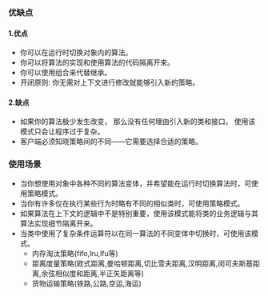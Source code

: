 ### 优缺点
#### 1.优点
+ 你可以在运行时切换对象内的算法。
+ 你可以将算法的实现和使用算法的代码隔离开来。
+ 你可以使用组合来代替继承。
+ 开闭原则: 你无需对上下文进行修改就能够引入新的策略。
#### 2.缺点
+ 如果你的算法极少发生改变， 那么没有任何理由引入新的类和接口。 使用该模式只会让程序过于复杂。
+ 客户端必须知晓策略间的不同——它需要选择合适的策略。

### 使用场景
+ 当你想使用对象中各种不同的算法变体，并希望能在运行时切换算法时，可使用策略模式。
+ 当你有许多仅在执行某些行为时略有不同的相似类时，可使用策略模式。
+ 如果算法在上下文的逻辑中不是特别重要，使用该模式能将类的业务逻辑与其算法实现细节隔离开来。
+ 当类中使用了复杂条件运算符以在同一算法的不同变体中切换时，可使用该模式。
  + 内存淘汰策略(fifo,lru,lfu等)
  + 距离度量策略(欧式距离,曼哈顿距离,切比雪夫距离,汉明距离,闵可夫斯基距离,余弦相似度和距离,半正矢距离等)
  + 货物运输策略(铁路,公路,空运,海运)